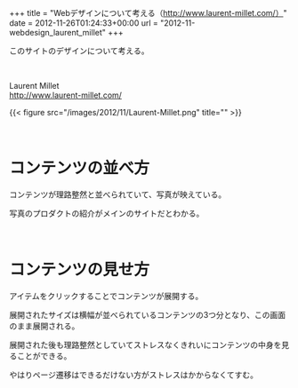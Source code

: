 +++
title = "Webデザインについて考える（http://www.laurent-millet.com/）"
date = 2012-11-26T01:24:33+00:00
url = "2012-11-webdesign_laurent_millet"
+++
&nbsp;

このサイトのデザインについて考える。

&nbsp;

Laurent Millet  
<http://www.laurent-millet.com/>

{{< figure src="/images/2012/11/Laurent-Millet.png" title="" >}}

&nbsp;

# コンテンツの並べ方

コンテンツが理路整然と並べられていて、写真が映えている。

写真のプロダクトの紹介がメインのサイトだとわかる。

&nbsp;

# コンテンツの見せ方

アイテムをクリックすることでコンテンツが展開する。

展開されたサイズは横幅が並べられているコンテンツの3つ分となり、この画面のまま展開される。

展開された後も理路整然としていてストレスなくきれいにコンテンツの中身を見ることができる。

やはりページ遷移はできるだけない方がストレスはかからなくてすむ。